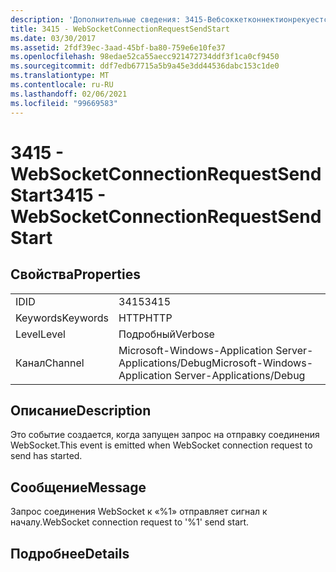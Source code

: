 ```yaml
---
description: 'Дополнительные сведения: 3415-Вебсоккетконнектионрекуестсендстарт'
title: 3415 - WebSocketConnectionRequestSendStart
ms.date: 03/30/2017
ms.assetid: 2fdf39ec-3aad-45bf-ba80-759e6e10fe37
ms.openlocfilehash: 98edae52ca55aecc921472734ddf3f1ca0cf9450
ms.sourcegitcommit: ddf7edb67715a5b9a45e3dd44536dabc153c1de0
ms.translationtype: MT
ms.contentlocale: ru-RU
ms.lasthandoff: 02/06/2021
ms.locfileid: "99669583"
---
```

# <a name="3415---websocketconnectionrequestsendstart"></a><span data-ttu-id="143d1-103">3415 - WebSocketConnectionRequestSendStart</span><span class="sxs-lookup"><span data-stu-id="143d1-103">3415 - WebSocketConnectionRequestSendStart</span></span>

## <a name="properties"></a><span data-ttu-id="143d1-104">Свойства</span><span class="sxs-lookup"><span data-stu-id="143d1-104">Properties</span></span>  
  
|||  
|-|-|  
|<span data-ttu-id="143d1-105">ID</span><span class="sxs-lookup"><span data-stu-id="143d1-105">ID</span></span>|<span data-ttu-id="143d1-106">3415</span><span class="sxs-lookup"><span data-stu-id="143d1-106">3415</span></span>|  
|<span data-ttu-id="143d1-107">Keywords</span><span class="sxs-lookup"><span data-stu-id="143d1-107">Keywords</span></span>|<span data-ttu-id="143d1-108">HTTP</span><span class="sxs-lookup"><span data-stu-id="143d1-108">HTTP</span></span>|  
|<span data-ttu-id="143d1-109">Level</span><span class="sxs-lookup"><span data-stu-id="143d1-109">Level</span></span>|<span data-ttu-id="143d1-110">Подробный</span><span class="sxs-lookup"><span data-stu-id="143d1-110">Verbose</span></span>|  
|<span data-ttu-id="143d1-111">Канал</span><span class="sxs-lookup"><span data-stu-id="143d1-111">Channel</span></span>|<span data-ttu-id="143d1-112">Microsoft-Windows-Application Server-Applications/Debug</span><span class="sxs-lookup"><span data-stu-id="143d1-112">Microsoft-Windows-Application Server-Applications/Debug</span></span>|  
  
## <a name="description"></a><span data-ttu-id="143d1-113">Описание</span><span class="sxs-lookup"><span data-stu-id="143d1-113">Description</span></span>  

 <span data-ttu-id="143d1-114">Это событие создается, когда запущен запрос на отправку соединения WebSocket.</span><span class="sxs-lookup"><span data-stu-id="143d1-114">This event is emitted when WebSocket connection request to send has started.</span></span>  
  
## <a name="message"></a><span data-ttu-id="143d1-115">Сообщение</span><span class="sxs-lookup"><span data-stu-id="143d1-115">Message</span></span>  

 <span data-ttu-id="143d1-116">Запрос соединения WebSocket к «%1» отправляет сигнал к началу.</span><span class="sxs-lookup"><span data-stu-id="143d1-116">WebSocket connection request to '%1' send start.</span></span>  
  
## <a name="details"></a><span data-ttu-id="143d1-117">Подробнее</span><span class="sxs-lookup"><span data-stu-id="143d1-117">Details</span></span>
